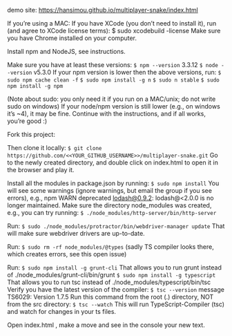 demo site: https://hansimou.github.io/multiplayer-snake/index.html

If you’re using a MAC:
If you have XCode (you don’t need to install it), run (and agree to XCode license terms):
$ sudo xcodebuild -license
Make sure you have Chrome installed on your computer.


Install npm and NodeJS, see instructions.


Make sure you have at least these versions:
`$ npm --version`
3.3.12
`$ node --version`
v5.3.0
If your npm version is lower then the above versions, run:
`$ sudo npm cache clean -f`
`$ sudo npm install -g n`
`$ sudo n stable`
`$ sudo npm install -g npm`


(Note about sudo: you only need it if you run on a MAC/unix; do not write sudo on windows)
If your node/npm version is still lower (e.g., on windows it’s ~4), it may be fine. Continue with the instructions, and if all works, you’re good :)


Fork this project:

Then clone it locally:
`$ git clone https://github.com/<<YOUR_GITHUB_USERNAME>>/multiplayer-snake.git`
Go to the newly created directory, and double click on index.html to open it in the browser and play it.


Install all the modules in package.json by running:
`$ sudo npm install`
You will see some warnings (ignore warnings, but email the group if you see errors), e.g.,
npm WARN deprecated lodash@0.9.2: lodash@<2.0.0 is no longer maintained.
Make sure the directory node_modules was created, e.g., you can try running:
`$ ./node_modules/http-server/bin/http-server`


Run:
`$ sudo ./node_modules/protractor/bin/webdriver-manager update`
That will make sure webdriver drivers are up-to-date.


Run:
`$ sudo rm -rf node_modules/@types`
(sadly TS compiler looks there, which creates errors, see this open issue)


Run:
`$ sudo npm install -g grunt-cli`
That allows you to run grunt instead of ./node_modules/grunt-cli/bin/grunt
`$ sudo npm install -g typescript`
That allows you to run tsc instead of ./node_modules/typescript/bin/tsc
Verify you have the latest version of the compiler:
`$ tsc --version`
message TS6029: Version 1.7.5
Run this command from the root (.) directory, NOT from the src directory:
`$ tsc --watch`
This will run TypeScript-Compiler (tsc) and watch for changes in your ts files.

Open index.html , make a move and see in the console your new text.